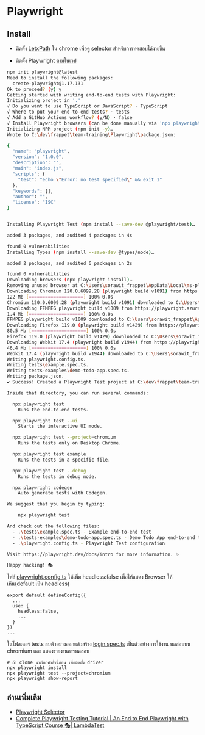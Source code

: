 # Playwright


## Install

- ติดตั้ง [LetxPath](https://chrome.google.com/webstore/detail/letxpath/bekehlnepmijedippfibbmbglglbmlgk) ใน chrome เพื่อดู selector สำหรับการทดสอบได้งายขึ้น 

- ติดตั้ง Playwright [ตามในเวป](https://playwright.dev/docs/intro)
``` bash
npm init playwright@latest
Need to install the following packages:
  create-playwright@1.17.131
Ok to proceed? (y) y
Getting started with writing end-to-end tests with Playwright:
Initializing project in '.'
√ Do you want to use TypeScript or JavaScript? · TypeScript
√ Where to put your end-to-end tests? · tests
√ Add a GitHub Actions workflow? (y/N) · false
√ Install Playwright browsers (can be done manually via 'npx playwright install')? (Y/n) · true
Initializing NPM project (npm init -y)…
Wrote to C:\dev\frappet\team-training\Playwright\package.json:

{
  "name": "playwright",
  "version": "1.0.0",
  "description": "",
  "main": "index.js",
  "scripts": {
    "test": "echo \"Error: no test specified\" && exit 1"
  },
  "keywords": [],
  "author": "",
  "license": "ISC"
}


Installing Playwright Test (npm install --save-dev @playwright/test)…

added 3 packages, and audited 4 packages in 4s

found 0 vulnerabilities
Installing Types (npm install --save-dev @types/node)…

added 2 packages, and audited 6 packages in 2s

found 0 vulnerabilities
Downloading browsers (npx playwright install)…
Removing unused browser at C:\Users\sorawit_frappet\AppData\Local\ms-playwright\ffmpeg-1008
Downloading Chromium 120.0.6099.28 (playwright build v1091) from https://playwright.azureedge.net/builds/chromium/1091/chromium-win64.zip
122 Mb [====================] 100% 0.0s
Chromium 120.0.6099.28 (playwright build v1091) downloaded to C:\Users\sorawit_frappet\AppData\Local\ms-playwright\chromium-1091
Downloading FFMPEG playwright build v1009 from https://playwright.azureedge.net/builds/ffmpeg/1009/ffmpeg-win64.zip
1.4 Mb [====================] 100% 0.0s
FFMPEG playwright build v1009 downloaded to C:\Users\sorawit_frappet\AppData\Local\ms-playwright\ffmpeg-1009
Downloading Firefox 119.0 (playwright build v1429) from https://playwright.azureedge.net/builds/firefox/1429/firefox-win64.zip
80.5 Mb [====================] 100% 0.0s
Firefox 119.0 (playwright build v1429) downloaded to C:\Users\sorawit_frappet\AppData\Local\ms-playwright\firefox-1429
Downloading Webkit 17.4 (playwright build v1944) from https://playwright.azureedge.net/builds/webkit/1944/webkit-win64.zip
46.4 Mb [====================] 100% 0.0s
Webkit 17.4 (playwright build v1944) downloaded to C:\Users\sorawit_frappet\AppData\Local\ms-playwright\webkit-1944
Writing playwright.config.ts.
Writing tests\example.spec.ts.
Writing tests-examples\demo-todo-app.spec.ts.
Writing package.json.
✔ Success! Created a Playwright Test project at C:\dev\frappet\team-training\Playwright      

Inside that directory, you can run several commands:

  npx playwright test
    Runs the end-to-end tests.

  npx playwright test --ui
    Starts the interactive UI mode.

  npx playwright test --project=chromium
    Runs the tests only on Desktop Chrome.

  npx playwright test example
    Runs the tests in a specific file.

  npx playwright test --debug
    Runs the tests in debug mode.

  npx playwright codegen
    Auto generate tests with Codegen.

We suggest that you begin by typing:

    npx playwright test

And check out the following files:
  - .\tests\example.spec.ts - Example end-to-end test
  - .\tests-examples\demo-todo-app.spec.ts - Demo Todo App end-to-end tests
  - .\playwright.config.ts - Playwright Test configuration

Visit https://playwright.dev/docs/intro for more information. ✨

Happy hacking! 🎭
```

ไฟล์ [playwright.config.ts](./playwright.config.ts) ให้เพิ่ม headless:false เพื่อให้แสดง Browser ให้เห็น(default เป็น headless)

```
export default defineConfig({
  ...
  use: {
    headless:false,
    ...
  }
})
...
```
ในโฟลเดอร์ tests ลบตัวอย่างออกแล้วสร้าง [login.spec.ts](./tests/login.spec.ts) เป็นตัวอย่างการใช้งาน
ทดสอบบน chromium และ แสดงรายงานการทดสอบ
```
# ถ้า clone มาเรียกคำสั่งนี้ก่อน เพื่อติดตั้ง driver
npx playwright install
npx playwright test --project=chromium
npx playwright show-report

```


## อ่านเพิ่มเติม

- [Playwright Selector](https://playwright.dev/docs/api/class-selectors)
- [Complete Playwright Testing Tutorial | An End to End Playwright with TypeScript Course 🎭| LambdaTest
](https://www.youtube.com/watch?v=wawbt1cATsk&list=PLZMWkkQEwOPlS6BSWWqaAIrSNf_Gw4MQ1)